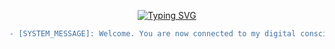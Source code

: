 <p align="center">
  <a href="https://git.io/typing-svg">
    <img src="https://readme-typing-svg.herokuapp.com?font=Fira+Code&size=30&pause=1000&color=00FF00&center=true&width=500&lines=INITIATING+CONNECTION...;AUTHENTICATING...;ACCESS+GRANTED.;GREETINGS%2C+AGENT.;I'M+Dhruba+Majumder" alt="Typing SVG" />
  </a>
</p>

```diff
- [SYSTEM_MESSAGE]: Welcome. You are now connected to my digital consciousness.
